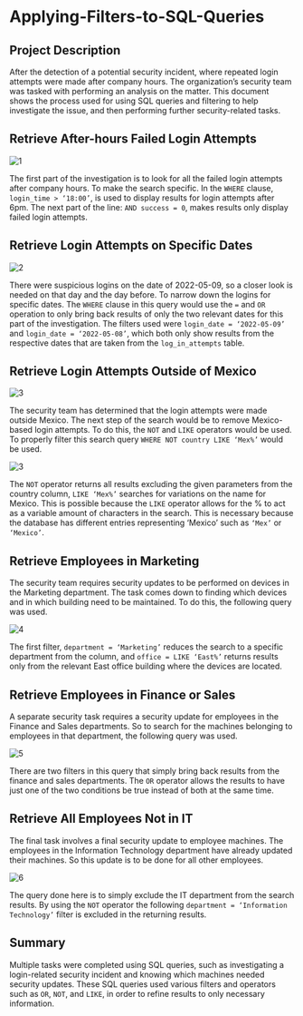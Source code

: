 # Applying-Filters-to-SQL-Queries

## Project Description
After the detection of a potential security incident, where repeated login attempts were made after company hours. The organization’s security team was tasked with performing an analysis on the matter. This document shows the process used for using SQL queries and filtering to help investigate the issue, and then performing further security-related tasks.

## Retrieve After-hours Failed Login Attempts

![1](https://github.com/RafUrera/Applying-Filters-to-SQL-Queries/assets/161657613/dd806626-ed08-40c6-b9fe-68844b32463a)

The first part of the investigation is to look for all the failed login attempts after company hours. 
To make the search specific. In the `WHERE` clause,  `login_time > ‘18:00’`, is used to display results for login attempts after 6pm. The next part of the line: `AND success = 0`, makes results only display failed login attempts. 

## Retrieve Login Attempts on Specific Dates

![2](https://github.com/RafUrera/Applying-Filters-to-SQL-Queries/assets/161657613/f5f33af2-af05-4a36-b051-e60537e5a91b)

There were suspicious logins on the date of 2022-05-09, so a closer look is needed on that day and the day before.  To narrow down the logins for specific dates. The `WHERE` clause in this query would use the `=` and `OR` operation to only bring back results of only the two relevant dates for this part of the investigation. The filters used were `login_date = ‘2022-05-09’` and `login_date = ‘2022-05-08’`, which both only show results from the respective dates that are taken from the `log_in_attempts` table.

## Retrieve Login Attempts Outside of Mexico

![3](https://github.com/RafUrera/Applying-Filters-to-SQL-Queries/assets/161657613/d7bce437-146a-440a-93d8-6fe2cc92d3fd)

The security team has determined that the login attempts were made outside Mexico. The next step of the search would be to remove Mexico-based login attempts. To do this, the `NOT` and `LIKE` operators would be used. To properly filter this search query `WHERE NOT country LIKE ‘Mex%’` would be used.

![3](https://github.com/RafUrera/Applying-Filters-to-SQL-Queries/assets/161657613/d7bce437-146a-440a-93d8-6fe2cc92d3fd)

The `NOT` operator returns all results excluding the given parameters from the country column, `LIKE ‘Mex%’` searches for variations on the name for Mexico. This is possible because the `LIKE` operator allows for the % to act as a variable amount of characters in the search. This is necessary because the database has different entries representing ‘Mexico’ such as `‘Mex’` or `‘Mexico’`.

## Retrieve Employees in Marketing

The security team requires security updates to be performed on devices in the Marketing department. The task comes down to finding which devices and in which building need to be maintained. To do this, the following query was used. 

![4](https://github.com/RafUrera/Applying-Filters-to-SQL-Queries/assets/161657613/7c3ad7f5-5b85-4a7d-8cec-c6b4cff908fb)

The first filter, `department = ‘Marketing’` reduces the search to a specific department from the column, and `office = LIKE ‘East%’` returns results only from the relevant East office building where the devices are located. 

## Retrieve Employees in Finance or Sales

A separate security task requires a security update for employees in the Finance and Sales departments. So to search for the machines belonging to employees in that department, the following query was used.

![5](https://github.com/RafUrera/Applying-Filters-to-SQL-Queries/assets/161657613/52679004-c752-4a22-8d58-166614ccec14)

There are two filters in this query that simply bring back results from the finance and sales departments.  The `OR` operator allows the results to have just one of the two conditions be true instead of both at the same time.

## Retrieve All Employees Not in IT

The final task involves a final security update to employee machines. The employees in the Information Technology department have already updated their machines. So this update is to be done for all other employees. 

![6](https://github.com/RafUrera/Applying-Filters-to-SQL-Queries/assets/161657613/e185aff4-d6a2-454b-8b7e-8b6a97621358)

The query done here is to simply exclude the IT department from the search results. By using the `NOT` operator the following `department = ‘Information Technology’` filter is excluded in the returning results. 

## Summary

Multiple tasks were completed using SQL queries, such as investigating a login-related security incident and knowing which machines needed security updates. These SQL queries used various filters and operators such as `OR`, `NOT`, and `LIKE`, in order to refine results to only necessary information.
